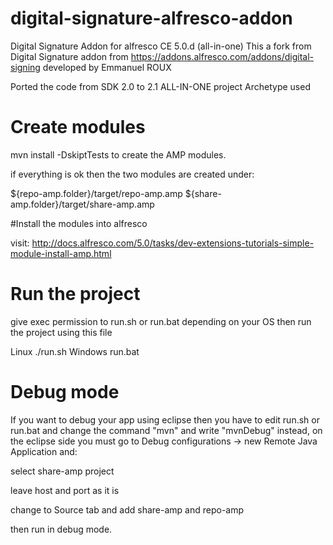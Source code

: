 # digital-signature-alfresco-addon
Digital Signature Addon for alfresco CE 5.0.d (all-in-one)
This a fork from Digital Signature addon from https://addons.alfresco.com/addons/digital-signing developed by Emmanuel ROUX

Ported the code from SDK 2.0 to 2.1
ALL-IN-ONE project Archetype used

# Create modules

mvn install -DskiptTests to create the AMP modules.

if everything is ok then the two modules are created under:

${repo-amp.folder}/target/repo-amp.amp
${share-amp.folder}/target/share-amp.amp

#Install the modules into alfresco

visit: http://docs.alfresco.com/5.0/tasks/dev-extensions-tutorials-simple-module-install-amp.html

# Run the project 

give exec permission to run.sh or run.bat depending on your OS then run the project using this file

Linux ./run.sh
Windows run.bat

# Debug mode

If you want to debug your app using eclipse then you have to edit run.sh or run.bat and change the command "mvn" and write "mvnDebug" instead, on the eclipse side you must go to Debug configurations -> new Remote Java Application and:

select share-amp project 

leave host and port as it is

change to Source tab and add share-amp and repo-amp

then run in debug mode.
